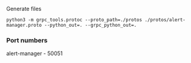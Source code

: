 Generate files

`python3 -m grpc_tools.protoc --proto_path=./protos ./protos/alert-manager.proto --python_out=. --grpc_python_out=.`


### Port numbers

alert-manager - 50051
